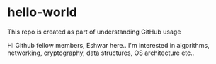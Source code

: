 # hello-world
This repo is created as part of understanding GitHub usage

Hi Github fellow members, Eshwar here.. I'm interested in algorithms, networking, cryptography, data structures, OS architecture etc..  

